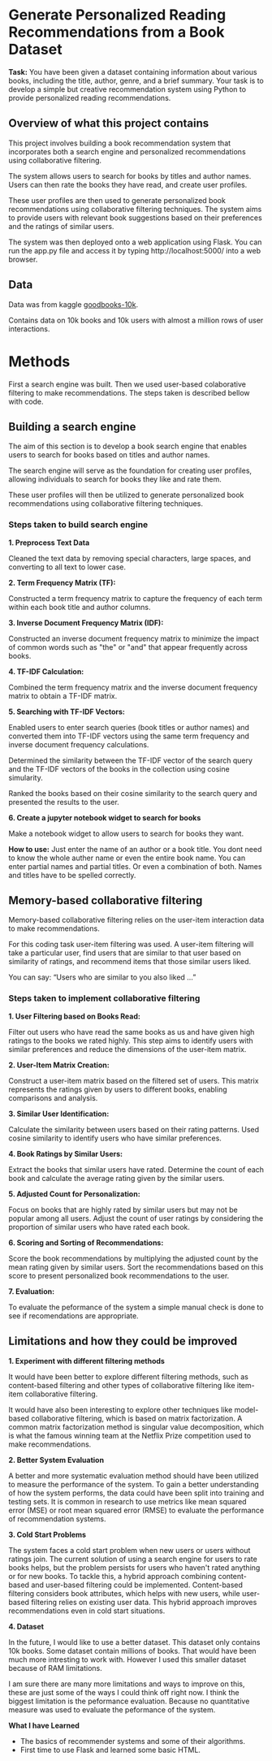 # Generate Personalized Reading Recommendations from a Book Dataset

**Task:** You have been given a dataset containing information about various books,
including the title, author, genre, and a brief summary. Your task is to develop a simple
but creative recommendation system using Python to provide personalized reading
recommendations.

## Overview of what this project contains

This project involves building a book recommendation system that incorporates both a search engine and personalized recommendations using collaborative filtering. 

The system allows users to search for books by titles and author names. Users can then rate the books they have read, and create user profiles. 

These user profiles are then used to generate personalized book recommendations using collaborative filtering techniques. The system aims to provide users with relevant book suggestions based on their preferences and the ratings of similar users. 

The system was then deployed onto a web application using Flask. You can run the app.py file and access it by typing http://localhost:5000/ into a web browser.


## Data
Data was from kaggle [goodbooks-10k](https://www.kaggle.com/datasets/zygmunt/goodbooks-10k?select=books.csv).

Contains data on 10k books and 10k users with almost a million rows of user interactions.

# Methods

First a search engine was built. Then we used user-based colaborative filtering to make recommendations. The steps taken is described bellow with code.

## Building a search engine

The aim of this section is to develop a book search engine that enables users to search for books based on titles and author names. 

The search engine will serve as the foundation for creating user profiles, allowing individuals to search for books they like and rate them. 

These user profiles will then be utilized to generate personalized book recommendations using collaborative filtering techniques.

### Steps taken to build search engine

**1. Preprocess Text Data**

Cleaned the text data by removing special characters, large spaces, and converting to all text to lower case.  

**2. Term Frequency Matrix (TF):**

Constructed a term frequency matrix to capture the frequency of each term within each book title and author columns.
    
    
**3. Inverse Document Frequency Matrix (IDF):**

Constructed an inverse document frequency matrix to minimize the impact of common words such as "the" or "and" that appear frequently across books.

**4. TF-IDF Calculation:**

Combined the term frequency matrix and the inverse document frequency matrix to obtain a TF-IDF matrix.

**5. Searching with TF-IDF Vectors:**

Enabled users to enter search queries (book titles or author names) and converted them into TF-IDF vectors using the same term frequency and inverse document frequency calculations.

Determined the similarity between the TF-IDF vector of the search query and the TF-IDF vectors of the books in the collection using cosine simularity.

Ranked the books based on their cosine similarity to the search query and presented the results to the user.

**6. Create a jupyter notebook widget to search for books**

Make a notebook widget to allow users to search for books they want.

**How to use:**
Just enter the name of an author or a book title. You dont need to know the whole auther name or even the entire book name. You can enter partial names and partial titles. Or even a combination of both. Names and titles have to be spelled correctly.

## Memory-based collaborative filtering 


Memory-based collaborative filtering relies on the user-item interaction data to make recommendations. 

For this coding task user-item filtering was used. A user-item filtering will take a particular user, find users that are similar to that user based on similarity of ratings, and recommend items that those similar users liked.

You can say: “Users who are similar to you also liked …”

### Steps taken to implement collaborative filtering

**1. User Filtering based on Books Read:**

Filter out users who have read the same books as us and have given high ratings to the books we rated highly. This step aims to identify users with similar preferences and reduce the dimensions of the user-item matrix.

**2. User-Item Matrix Creation:**

Construct a user-item matrix based on the filtered set of users. This matrix represents the ratings given by users to different books, enabling comparisons and analysis.

**3. Similar User Identification:**

Calculate the similarity between users based on their rating patterns. Used cosine similarity to identify users who have similar preferences.

**4. Book Ratings by Similar Users:**

Extract the books that similar users have rated. Determine the count of each book and calculate the average rating given by the similar users.

**5. Adjusted Count for Personalization:**

Focus on books that are highly rated by similar users but may not be popular among all users. Adjust the count of user ratings by considering the proportion of similar users who have rated each book.

**6. Scoring and Sorting of Recommendations:**

Score the book recommendations by multiplying the adjusted count by the mean rating given by similar users. Sort the recommendations based on this score to present personalized book recommendations to the user.

**7. Evaluation:**

To evaluate the peformance of the system a simple manual check is done to see if recomendations are appropriate.

## Limitations and how they could be improved

**1. Experiment with different filtering methods**

It would have been better to explore different filtering methods, such as content-based filtering and other types of collaborative filtering like item-item collaborative filtering.

It would have also been interesting to explore other techniques like model-based collaborative filtering, which is based on matrix factorization. A common matrix factorization method is singular value decomposition, which is what the famous winning team at the Netflix Prize competition used to make recommendations.

**2. Better System Evaluation**

A better and more systematic evaluation method should have been utilized to measure the performance of the system. To gain a better understanding of how the system performs, the data could have been split into training and testing sets. It is common in research to use metrics like mean squared error (MSE) or root mean squared error (RMSE) to evaluate the performance of recommendation systems.

**3. Cold Start Problems**

The system faces a cold start problem when new users or users without ratings join. The current solution of using a search engine for users to rate books helps, but the problem persists for users who haven't rated anything or for new books. To tackle this, a hybrid approach combining content-based and user-based filtering could be implemented. Content-based filtering considers book attributes, which helps with new users, while user-based filtering relies on existing user data. This hybrid approach improves recommendations even in cold start situations.

**4. Dataset**

In the future, I would like to use a better dataset. This dataset only contains 10k books. Some dataset contain millions of books. That would have been much more intresting to work with. However I used this smaller dataset because of RAM limitations. 


I am sure there are many more limitations and ways to improve on this, these are just some of the ways I could think off right now. I think the biggest limitation is the peformance evaluation. Because no quantitative measure was used to evaluate the peformance of the system.

**What I have Learned**
- The basics of recommender systems and some of their algorithms.
- First time to use Flask and learned some basic HTML.


